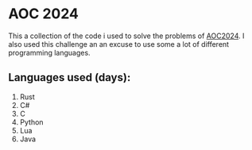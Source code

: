 # AOC 2024
This a collection of the code i used to solve the problems of [AOC2024](https://adventofcode.com/2024/).
I also used this challenge an an excuse to use some a lot of different programming languages.


## Languages used (days):
1. Rust
1. C#
1. C
1. Python
1. Lua
1. Java

